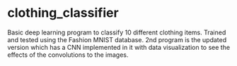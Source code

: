 # clothing_classifier
Basic deep learning program to classify 10 different clothing items. Trained and tested using the Fashion MNIST database. 
2nd program is the updated version which has a CNN implemented in it with data visualization to see the effects of the convolutions to the images.
